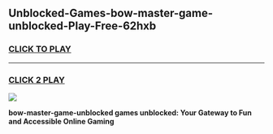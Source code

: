 
## Unblocked-Games-bow-master-game-unblocked-Play-Free-62hxb
<h3>
<a href="https://premium76.site?title=bow-master-game-unblocked&ref=23A">CLICK TO PLAY</a></h3>
<hr>

<h3>
<a href="https://premium76.site?title=bow-master-game-unblocked&ref=23A">CLICK 2 PLAY</a>
  
</h3>

<a href="https://premium76.site?title=bow-master-game-unblocked&ref=23A"><img src="https://clearcache.store/games.png"></a>


**bow-master-game-unblocked games unblocked: Your Gateway to Fun and Accessible Online Gaming**

